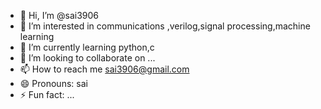 - 👋 Hi, I’m @sai3906
- 👀 I’m interested in communications ,verilog,signal processing,machine learning
- 🌱 I’m currently learning python,c
- 💞️ I’m looking to collaborate on ...
- 📫 How to reach me sai3906@gmail.com
- 😄 Pronouns: sai
- ⚡ Fun fact: ...

<!---
sai3906/sai3906 is a ✨ special ✨ repository because its `README.md` (this file) appears on your GitHub profile.
You can click the Preview link to take a look at your changes.
--->
